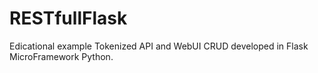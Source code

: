 # RESTfullFlask
Edicational example Tokenized API and WebUI CRUD developed in Flask MicroFramework Python. 
